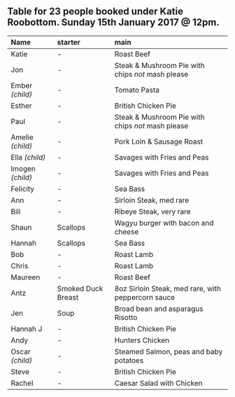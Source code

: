 ## Table for 23 people booked under Katie Roobottom. Sunday 15th January 2017 @ 12pm.

| Name | starter | main |
|:---|:---|:---|
| Katie | - | Roast Beef | 
| Jon | - | Steak & Mushroom Pie with chips _not_ mash please |
| Ember _(child)_ | - | Tomato Pasta |
| Esther | - | British Chicken Pie |
| Paul | - | Steak & Mushroom Pie with chips _not_ mash please |
| Amelie _(child)_ | - | Pork Loin & Sausage Roast |
| Ella _(child)_ | - | Savages with Fries and Peas |
| Imogen _(child)_ | - | Savages with Fries and Peas |
| Felicity | - | Sea Bass |
| Ann | - | Sirloin Steak, med rare |
| Bill | - | Ribeye Steak, very rare |
| Shaun | Scallops | Wagyu burger with bacon and cheese |
| Hannah | Scallops | Sea Bass |
| Bob | - | Roast Lamb |
| Chris | - | Roast Lamb |
| Maureen | - | Roast Beef |
| Antz | Smoked Duck Breast | 8oz Sirloin Steak, med rare, with peppercorn sauce |
| Jen | Soup | Broad bean and asparagus Risotto |
| Hannah J | - | British Chicken Pie |
| Andy | - | Hunters Chicken |
| Oscar _(child)_ | - | Steamed Salmon, peas and baby potatoes |
| Steve | - | British Chicken Pie |
| Rachel | - | Caesar Salad with Chicken |
